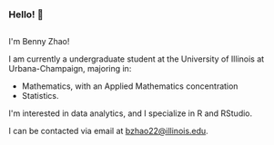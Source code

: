 ### Hello! 👋

##

I'm Benny Zhao!

I am currently a undergraduate student at the University of Illinois at Urbana-Champaign, majoring in:

- Mathematics, with an Applied Mathematics concentration
- Statistics.

I'm interested in data analytics, and I specialize in R and RStudio.

I can be contacted via email at [bzhao22@illinois.edu](mailto:bzhao22@illinois.edu).

<!---

- 👋 Hi, I’m @bzhao22
- 👀 I’m interested in ...
- 🌱 I’m currently learning ...
- 💞️ I’m looking to collaborate on ...
- 📫 How to reach me ...

bzhao22/bzhao22 is a ✨ special ✨ repository because its `README.md` (this file) appears on your GitHub profile.
You can click the Preview link to take a look at your changes.
--->
